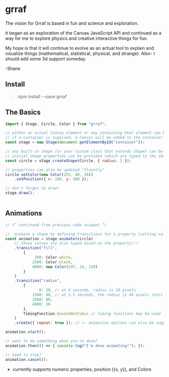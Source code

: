 # grraf

The vision for Grraf is based in fun and science and exploration.

It began as an exploration of the Canvas JavaScript API and continued as a way for me to explore physics and creative interactive things for fun.

My hope is that it will continue to evolve as an actual tool to explain and visualize things (mathematical, statistical, physical, and strange). Also- I should add some 3d support someday.

-Shane

## Install
> npm install --save grraf

## The Basics
```javascript
import { Stage, Circle, Color } from "grraf";

// either an actual Canvas element or any containing html element can be supplied.
// if a container is supplied, a Canvas will be added to the container
const stage = new Stage(document.getElementById("container"));

// any built-in shape (or your custom class that extends Shape) can be created on the stage.
// initial shape properties can be provided (which are typed to the shape!)
const circle = stage.createShape(Circle, { radius: 5 });

// properties can also be updated "fluently"
circle.setColor(new Color(255, 40, 30))
    .setPosition({ x: 100, y: 200 });

// don't forget to draw!
stage.draw();
        
```

## Animations
```javascript
// (^ continued from previous code snippet ^)

//  animate a shape by defining transitions for a property (setting values for specific key-frames and an optional timing function)
const animation = stage.animate(circle)
    // these values are also typed based on the property!!!
    .transition("fill",
        { 
             200: Color.white, 
            2500: Color.black, 
            4000: new Color(247, 24, 120) 
        }
    )
    .transition("radius",
        {
               0: 20, // at 0 seconds, radius is 20 pixels
            1500: 40, // at 1.5 seconds, the radius is 40 pixels (etc)
            2500: 80,
            4000: 20
        },
        TimingFunction.EaseInOutCubic // timing functions may be used
    )
    .create({ repeat: true }); // <- animation options can also be supplied (i.e. repeat);

animation.start();

// want to do something when you're done?
animation.then(() => { console.log("I'm done animating!"); });

// need to stop?
animation.cancel();

```
* currently supports numeric properties, position ({x, y}), and Colors

